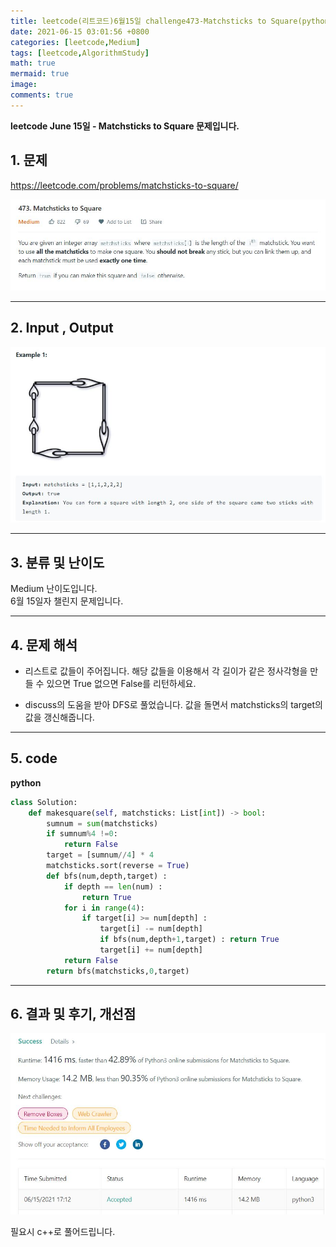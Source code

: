 ```yaml
---
title: leetcode(리트코드)6월15일 challenge473-Matchsticks to Square(python)
date: 2021-06-15 03:01:56 +0800
categories: [leetcode,Medium]
tags: [leetcode,AlgorithmStudy]
math: true
mermaid: true
image: 
comments: true
---
```


**leetcode June 15일 - Matchsticks to Square 문제입니다.**

## 1. 문제
<https://leetcode.com/problems/matchsticks-to-square/>  

![](/assets/img/sample/leetcode/473/Problem.JPG)  

-----  

## 2. Input , Output

![](/assets/img/sample/leetcode/473/input.JPG)  


-----  

## 3. 분류 및 난이도

Medium 난이도입니다.  
6월 15일자 챌린지 문제입니다. 

-----  

## 4. 문제 해석

- 리스트로 값들이 주어집니다. 해당 값들을 이용해서 각 길이가 같은 정사각형을 만들 수 있으면 True 없으면 False를 리턴하세요.

- discuss의 도움을 받아 DFS로 풀었습니다. 값을 돌면서 matchsticks의 target의 값을 갱신해줍니다.




-----  

## 5. code


**python**

```python
class Solution:
    def makesquare(self, matchsticks: List[int]) -> bool:
        sumnum = sum(matchsticks)
        if sumnum%4 !=0:
            return False
        target = [sumnum//4] * 4
        matchsticks.sort(reverse = True)
        def bfs(num,depth,target) :
            if depth == len(num) : 
                return True
            for i in range(4):
                if target[i] >= num[depth] : 
                    target[i] -= num[depth]
                    if bfs(num,depth+1,target) : return True
                    target[i] += num[depth]
            return False
        return bfs(matchsticks,0,target)
```


-----

## 6. 결과 및 후기, 개선점

![](/assets/img/sample/leetcode/473/result.JPG)  

필요시 c++로 풀어드립니다.



